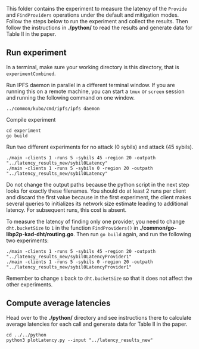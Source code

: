 This folder contains the experiment to measure the latency of the `Provide` and `FindProviders` operations under the default and mitigation modes. Follow the steps below to run the experiment and collect the results. Then follow the instructions in **./python/** to read the results and generate data for Table II in the paper.

## Run experiment
In a terminal, make sure your working directory is this directory, that is `experimentCombined`.

Run IPFS daemon in parallel in a different terminal window. If you are running this on a remote machine, you can start a `tmux` or `screen` session and running the following command on one window.
```
../common/kubo/cmd/ipfs/ipfs daemon
```
Compile experiment
```
cd experiment
go build
```
Run two different experiments for no attack (0 sybils) and attack (45 sybils).
```
./main -clients 1 -runs 5 -sybils 45 -region 20 -outpath "../latency_results_new/sybil0Latency"
./main -clients 1 -runs 5 -sybils 0 -region 20 -outpath "../latency_results_new/sybil0Latency"
```
Do not change the output paths because the python script in the next step looks for exactly these filenames.
You should do at least 2 runs per client and discard the first value because in the first experiment, the client makes several queries to initializes its network size estimate leading to additional latency. For subsequent runs, this cost is absent.

To measure the latency of finding only one provider, you need to change `dht.bucketSize` to `1` in the function `FindProviders()` in **./common/go-libp2p-kad-dht/routing.go**. Then run `go build` again, and run the following two experiments:
```
./main -clients 1 -runs 5 -sybils 45 -region 20 -outpath "../latency_results_new/sybil0LatencyProvider1"
./main -clients 1 -runs 5 -sybils 0 -region 20 -outpath "../latency_results_new/sybil0LatencyProvider1"
```
Remember to change `1` back to `dht.bucketSize` so that it does not affect the other experiments.
## Compute average latencies
Head over to the **./python/** directory and see instructions there to calculate average latencies for each call and generate data for Table II in the paper.
```
cd ../../python
python3 plotLatency.py --input "../latency_results_new"
```